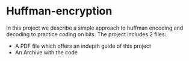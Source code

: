 # Huffman-encryption

In this project we describe a simple approach to huffman encoding and decoding to practice coding on bits. The project includes 2 files:
- A PDF file which offers an indepth guide of this project
- An Archive with the code 
